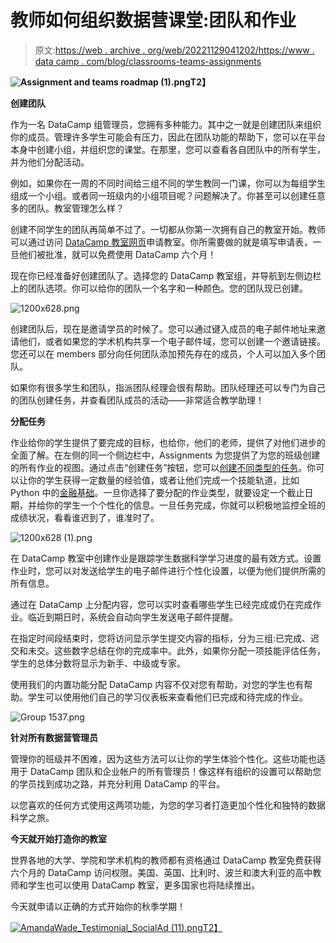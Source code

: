 # 教师如何组织数据营课堂:团队和作业

> 原文:[https://web . archive . org/web/20221129041202/https://www . data camp . com/blog/classrooms-teams-assignments](https://web.archive.org/web/20221129041202/https://www.datacamp.com/blog/classrooms-teams-assignments)

**![Assignment and teams roadmap (1).png](../Images/3dd30ecc09871a2074e634f109a33ef0.png)T2】**

**创建团队**

作为一名 DataCamp 组管理员，您拥有多种能力。其中之一就是创建团队来组织你的成员。管理许多学生可能会有压力，因此在团队功能的帮助下，您可以在平台本身中创建小组，并组织您的课堂。在那里，您可以查看各自团队中的所有学生，并为他们分配活动。

例如，如果你在一周的不同时间给三组不同的学生教同一门课，你可以为每组学生组成一个小组。或者同一班级内的小组项目呢？问题解决了。你甚至可以创建任意多的团队。教室管理怎么样？

创建不同学生的团队再简单不过了。一切都从你第一次拥有自己的教室开始。教师可以通过访问 [DataCamp 教室网页](https://web.archive.org/web/20220822105743/https://www.datacamp.com/groups/classrooms)申请教室。你所需要做的就是填写申请表，一旦他们被批准，就可以免费使用 DataCamp 六个月！

现在你已经准备好创建团队了。选择您的 DataCamp 教室组，并导航到左侧边栏上的团队选项。你可以给你的团队一个名字和一种颜色。您的团队现已创建。

![1200x628.png](../Images/172be4189e6faac51586423af3571012.png)

创建团队后，现在是邀请学员的时候了。您可以通过键入成员的电子邮件地址来邀请他们，或者如果您的学术机构共享一个电子邮件域，您可以创建一个邀请链接。您还可以在 members 部分向任何团队添加预先存在的成员，个人可以加入多个团队。

如果你有很多学生和团队，指派团队经理会很有帮助。团队经理还可以专门为自己的团队创建任务，并查看团队成员的活动——非常适合教学助理！

**分配任务**

作业给你的学生提供了要完成的目标，也给你，他们的老师，提供了对他们进步的全面了解。在左侧的同一个侧边栏中，Assignments 为您提供了为您的班级创建的所有作业的视图。通过点击“创建任务”按钮，您可以[创建不同类型的任务](https://web.archive.org/web/20220822105743/https://support.datacamp.com/hc/en-us/articles/360050186713-Assignments-Overview#assignment-types-0-1)。你可以让你的学生获得一定数量的经验值，或者让他们完成一个技能轨道，比如 Python 中的[金融基础](https://web.archive.org/web/20220822105743/https://app.datacamp.com/learn/skill-tracks/finance-fundamentals-in-python)。一旦你选择了要分配的作业类型，就要设定一个截止日期，并给你的学生一个个性化的信息。一旦任务完成，你就可以积极地监控全班的成绩状况，看看谁迟到了，谁准时了。

![1200x628 (1).png](../Images/3343048d1347062b816869f7a405de52.png)

在 DataCamp 教室中创建作业是跟踪学生数据科学学习进度的最有效方式。设置作业时，您可以对发送给学生的电子邮件进行个性化设置，以便为他们提供所需的所有信息。

通过在 DataCamp 上分配内容，您可以实时查看哪些学生已经完成或仍在完成作业。临近到期日时，系统会自动向学生发送电子邮件提醒。

在指定时间段结束时，您将访问显示学生提交内容的指标，分为三组:已完成、迟交和未交。这些数字总结在你的完成率中。此外，如果你分配一项技能评估任务，学生的总体分数将显示为新手、中级或专家。

使用我们的内置功能分配 DataCamp 内容不仅对您有帮助，对您的学生也有帮助。学生可以使用他们自己的学习仪表板来查看他们已完成和待完成的作业。

![Group 1537.png](../Images/a044fbe252d98e1812a3254ddbe0712a.png)

**针对所有数据营管理员**

管理你的班级并不困难，因为这些方法可以让你的学生体验个性化。这些功能也适用于 DataCamp 团队和企业帐户的所有管理员！像这样有组织的设置可以帮助您的学员找到成功之路，并充分利用 DataCamp 的平台。

以您喜欢的任何方式使用这两项功能，为您的学习者打造更加个性化和独特的数据科学之旅。

**今天就开始打造你的教室**

世界各地的大学、学院和学术机构的教师都有资格通过 DataCamp 教室免费获得六个月的 DataCamp 访问权限。美国、英国、比利时、波兰和澳大利亚的高中教师和学生也可以使用 DataCamp 教室，更多国家也将陆续推出。

今天就申请以正确的方式开始你的秋季学期！

[![AmandaWade_Testimonial_SocialAd (11).png](../Images/40ac47564fd7b46c52669b2ba277f058.png)T2】](https://web.archive.org/web/20220822105743/https://www.datacamp.com/groups/classrooms)